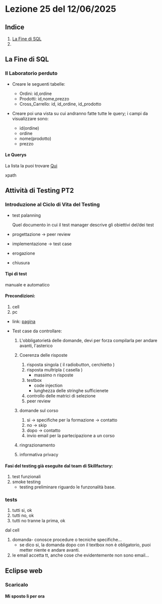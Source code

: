 # Lezione 25 del 12/06/2025

## Indice

1. [La Fine di SQL ](#la-fine-di-sql)
2. []()

## La Fine di SQL

### Il Laboratorio perduto

- Creare le seguenti tabelle:

  - Ordini: id,ordine
  - Prodotti: id,nome,prezzo
  - Cross_Carrello: id, id_ordine, id_prodotto

- Creare poi una vista su cui andranno fatte tutte le query; i campi da visualizzare sono:
  - id(ordine)
  - ordine
  - nome(prodotto)
  - prezzo

#### Le Querys

La lista la puoi trovare [Qui](querys_carrello.md)

xpath

## Attività di Testing PT2

### Introduzione al Ciclo di Vita del Testing

- test palanning

  Quel documento in cui il test manager descrive gli obiettivi del/dei test

- progettazione -> peer review

- implementazione -> test case

- erogazione

- chiusura

#### Tipi di test

manuale e automatico

#### Precondizioni:

1. cell
2. pc

- link: [pagina](https://it.surveymonkey.com/r/inapp_rilevazione_fabbisogni_formativi "pagina per il testing")

- Test case da controllare:

  1.  L'obbligatorietà delle domande, devi per forza compilarla per andare avanti, l'asterico

  2.  Coerenza delle risposte

      1. risposta singola ( il radiobutton, cerchietto )
      2. risposta multripla ( casella )
         - massimo n risposte
      3. testbox
         - code injection
         - lunghezza delle stringhe sufficienete
      4. controllo delle matrici di selezione
      5. peer review

  3.  domande sul corso
      1. si -> specifiche per la formazione -> contatto
      2. no -> skip
      3. dopo -> contatto
      4. invio email per la partecipazione a un corso
  4.  ringrazionamento
  5.  informativa privacy

#### Fasi del testing già eseguite dal team di Skillfactory:

1. test funzionali
2. smoke testing
   - testing preliminare riguardo le funzonalità base.

### tests

1. tutti si, ok
2. tutti no, ok
3. tutti no tranne la prima, ok

dal cell

1. domanda- conosce procedure o tecniche specifiche...
   - se dico si, la domanda dopo con il textbox non è obligatorio, puoi metter niente e andare avanti.
2. le email accetta tt, anche cose che evidentemente non sono email...

## Eclipse web

### Scaricalo

#### Mi sposto lì per ora
